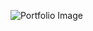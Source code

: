 ![Portfolio Image](https://github.com/user-attachments/assets/ab33feb7-3deb-4e92-bed6-4d2548d62471)
